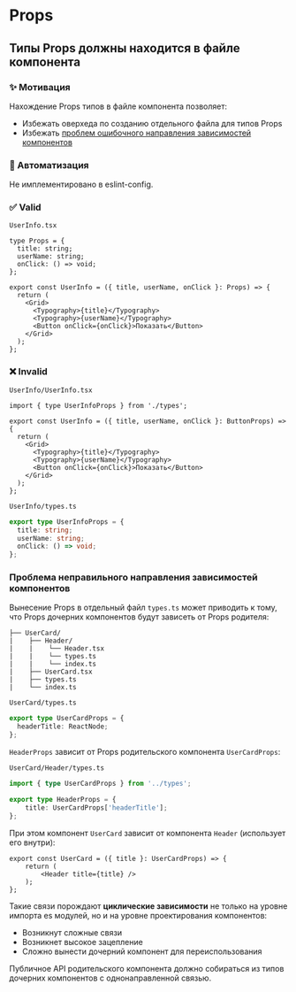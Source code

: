 # Props

## Типы Props должны находится в файле компонента

### ✨ Мотивация

Нахождение Props типов в файле компонента позволяет:
- Избежать оверхеда по созданию отдельного файла для типов Props
- Избежать [проблем ошибочного направления зависимостей компонентов](#проблема-неправильного-направления-зависимостей)

### 🤖 Автоматизация

Не имплементировано в eslint-config.

### ✅ Valid

```UserInfo.tsx```
```tsx
type Props = {
  title: string;
  userName: string;
  onClick: () => void;
};

export const UserInfo = ({ title, userName, onClick }: Props) => {
  return (
    <Grid>
      <Typography>{title}</Typography>
      <Typography>{userName}</Typography>
      <Button onClick={onClick}>Показать</Button>
    </Grid>
  );
};
```

### ❌ Invalid

```UserInfo/UserInfo.tsx```
```tsx
import { type UserInfoProps } from './types';

export const UserInfo = ({ title, userName, onClick }: ButtonProps) => {
  return (
    <Grid>
      <Typography>{title}</Typography>
      <Typography>{userName}</Typography>
      <Button onClick={onClick}>Показать</Button>
    </Grid>
  );
};
```

```UserInfo/types.ts```
```ts
export type UserInfoProps = {
  title: string;
  userName: string;
  onClick: () => void;
};
```

### Проблема неправильного направления зависимостей компонентов

Вынесение Props в отдельный файл ```types.ts``` может приводить к тому, что Props дочерних компонентов будут зависеть от Props родителя:

```
├── UserCard/
|    ├── Header/ 
|    |    └── Header.tsx
|    |    └── types.ts
|    |    └── index.ts
|    ├── UserCard.tsx
|    ├── types.ts
|    └── index.ts
```

```UserCard/types.ts```
```ts
export type UserCardProps = {
  headerTitle: ReactNode;
};
```

```HeaderProps``` зависит от Props родительского компонента ```UserCardProps```:

```UserCard/Header/types.ts```
```ts
import { type UserCardProps } from '../types';

export type HeaderProps = {
    title: UserCardProps['headerTitle'];
};
```

При этом компонент ```UserCard``` зависит от компонента ```Header``` (использует его внутри):
```tsx
export const UserCard = ({ title }: UserCardProps) => {
    return (
        <Header title={title} />
    );
};
```

Такие связи порождают **циклические зависимости** не только на уровне импорта es модулей, но и на уровне проектирования компонентов:
- Возникнут сложные связи
- Возникнет высокое зацепление
- Сложно вынести дочерний компонент для переиспользования

Публичное API родительского компонента должно собираться из типов дочерних компонентов с однонаправленной связью.
